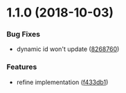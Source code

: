 <a name="1.1.0"></a>
# 1.1.0 (2018-10-03)


### Bug Fixes

* dynamic id won't update ([8268760](https://github.com/vuejs/vuepress/commit/8268760))


### Features

* refine implementation ([f433db1](https://github.com/vuejs/vuepress/commit/f433db1))



